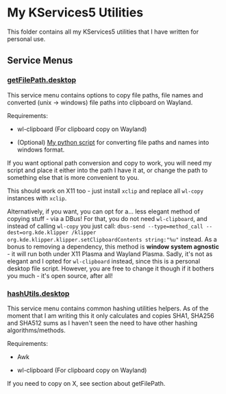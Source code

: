 # My KServices5 Utilities

This folder contains all my KServices5 utilities that I have written for personal use.

## Service Menus
### [getFilePath.desktop](https://github.com/RedSQL/personal-scripts-and-misc/blob/master/kservices5/ServiceMenus/getFilePath.desktop)

This service menu contains options to copy file paths, file names and converted (unix -> windows) file paths into clipboard on Wayland.

Requirements:

* wl-clipboard (For clipboard copy on Wayland)

* (Optional) [My python script](https://github.com/RedSQL/personal-scripts-and-misc/blob/master/python/convunix2nt.py) for converting file paths and names into windows format. 

If you want optional path conversion and copy to work, you will need my script and place it either into the path I have it at, or change the path to something else that is more convenient to you. 

This should work on X11 too - just install `xclip` and replace all `wl-copy` instances with `xclip`. 

Alternatively, if you want, you can opt for a... less elegant method of copying stuff - via a DBus! For that, you do not need `wl-clipboard`, and instead of calling `wl-copy` you just call: `dbus-send --type=method_call --dest=org.kde.klipper /klipper org.kde.klipper.klipper.setClipboardContents string:"%u"` instead. As a bonus to removing a dependency, this method is **window system agnostic** - it will run both under X11 Plasma and Wayland Plasma. Sadly, it's not as elegant and I opted for `wl-clipboard` instead, since this is a personal desktop file script. However, you are free to change it though if it bothers you much - it's open source, after all!

### [hashUtils.desktop](https://github.com/RedSQL/personal-scripts-and-misc/blob/master/kservices5/ServiceMenus/hashUtils.desktop)

This service menu contains common hashing utilities helpers. As of the moment that I am writing this it only calculates and copies SHA1, SHA256 and SHA512 sums as I haven't seen the need to have other hashing algorithms/methods.

Requirements:

* Awk

* wl-clipboard (For clipboard copy on Wayland)

If you need to copy on X, see section about getFilePath.
